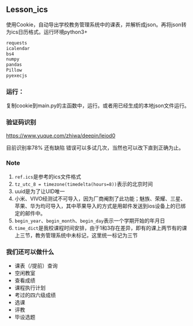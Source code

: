 ## Lesson_ics

使用Cookie，自动导出学校教务管理系统中的课表，并解析成json。再将json转为ics日历格式。运行环境python3+

```bash
requests
icalendar
bs4
numpy
pandas
Pillow
pyexecjs

```

### 运行：

复制cookie到main.py的主函数中，运行。或者用已经生成的本地json文件运行。

### 验证码识别
https://www.yuque.com/zhiwa/deepin/leiod0

目前识别率78% 还有缺陷 错误可以多试几次，当然也可以改下直到正确为止。

### Note

1. `ref.ics`是参考的ics文件格式
2. `tz_utc_8 = timezone(timedelta(hours=8))`表示的北京时间
3. uuid是为了让UID唯一
4. 小米、VIVO经测试不可导入，因为厂商阉割了此功能；魅族、荣耀、三星、苹果、华为均可导入，其中苹果导入的方式是用邮件发送到ios设备上的已绑定的邮件中。
5. `begin_year`、`begin_month`、`begin_day`表示一个学期开始的年月日
6. `time_dict`是我校课程时间安排，由于1和3存在差异，即有的课上两节有的课上三节，教务管理系统中未标记，这里统一标记为三节

### 我们还可以做什么

* 课表（/提前）查询
* 空闲教室
* 查看成绩
* 课程执行计划
* 考过的四六级成绩
* 选课
* 评教
* 毕设选题

